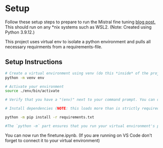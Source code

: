 # Setup 

Follow these setup steps to prepare to run the Mistral fine tuning [blog post.](https://brev.dev/blog/fine-tuning-mistral) This should run on any *nix systems such as WSL2. (Note: Created using Python 3.9.12.)

This project uses virtual env to isolate a python environment and pulls all necessary requirments from a requirements-file. 

## Setup Instructions 

```bash
# Create a virtual environment using venv (do this *inside* of the project directory)
python -m venv env

# Activate your environment
source ./env/bin/activate 

# Verify that you have a "(env)" next to your command prompt. You can deactivte the virtual environment later by running `deactivate`

# Install dependencies (NOTE: this loads more than is strictly required for this demo)

python -m pip install -r requirements.txt

#The `python -m` part ensures that you run your virtual environment's pip and not the global pip.
```

You can now run the finetune.ipynb. (If you are running on VS Code don't forget to connect it to your virtual environment) 
